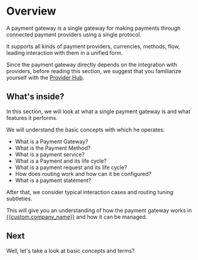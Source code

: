 # Overview

A payment gateway is a single gateway for making payments through connected payment providers using a single protocol.

It supports all kinds of payment providers, currencies, methods, flow, leading interaction with them in a unified form.

Since the payment gateway directly depends on the integration with providers, before reading this section, we suggest that you familiarize yourself with the [Provider Hub](http://confluence.paymaxi.com).

## What's inside?

In this section, we will look at what a single payment gateway is and what features it performs.

We will understand the basic concepts with which he operates:

-   What is a Payment Gateway?
-   What is the Payment Method?
-   What is a payment service?
-   What is a Payment and its life cycle?
-   What is a payment request and its life cycle?
-   How does routing work and how can it be configured?
-   What is a payment statement?

After that, we consider typical interaction cases and routing tuning subtleties.

This will give you an understanding of how the payment gateway works in [{{custom.company_name}}](http://{{custom.company_name}}) and how it can be managed.

## Next

Well, let's take a look at basic concepts and terms?